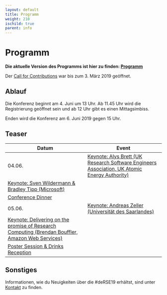 ```yaml
--- 
layout: default 
title: Programm
weight: 210
ischild: true
parent: info
---
```


# Programm

**Die aktuelle Version des Programms ist hier zu finden: [Programm](https://derse19.uni-jena.de/derse19/schedule/)**

Der [Call for Contributions](call.html) war bis zum 3. März 2019 geöffnet.

## Ablauf

Die Konferenz beginnt am 4. Juni um 13 Uhr. Ab 11.45 Uhr wird die Registrierung geöffnet sein und ab 12 Uhr gibt es einen Mittagsimbiss.

Enden wird die Konferenz am 6. Juni 2019 gegen 15 Uhr. 

## Teaser

Datum | Event
-- | --
04.06. | [Keynote: Alys Brett (UK Research Software Engineers Association, UK Atomic Energy Authority)](https://derse19.uni-jena.de/derse19/talk/ZD3B3K/)
 | [Keynote: Sven Wildermann & Bradley Tipp (Microsoft)](https://derse19.uni-jena.de/derse19/talk/PCQSRY/)
 | [Conference Dinner](https://derse19.uni-jena.de/derse19/talk/3MJHRY/)
05.06. | [Keynote: Andreas Zeller (Universität des Saarlandes)](https://derse19.uni-jena.de/derse19/talk/ZCYXEM/)
 | [Keynote: Delivering on the promise of Research Computing (Brendan Bouffler, Amazon Web Services)](https://derse19.uni-jena.de/derse19/talk/CQ7KEC/)
 | [Poster Session & Drinks Reception](https://derse19.uni-jena.de/derse19/talk/7E8MEA/)

## Sonstiges

Informationen, wie du Neuigkeiten über die #deRSE19 erhältst, sind unter [Kontakt](contact.html) zu finden.
